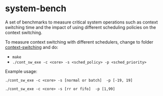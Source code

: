# system-bench
A set of benchmarks to measure critical system operations such as context switching time and the impact of using different scheduling policies on the context switching.

To measure context switching with different schedulers, change to folder [context-switching][const_sw] and do:
  * `make`
  * `./cont_sw_exe -c <core> -s <sched_policy> -p <sched_priority>`

Example usage:

	./cont_sw_exe -c <core> -s [normal or batch]  -p [-19, 19]

	./cont_sw_exe -c <core> -s [rr or fifo]  -p [1,99]

[const_sw]: context-switching/
